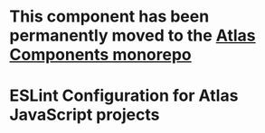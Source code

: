 # This component has been permanently moved to the [Atlas Components monorepo](https://github.com/ebi-gene-expression-group/atlas-components)

# ESLint Configuration for Atlas JavaScript projects
